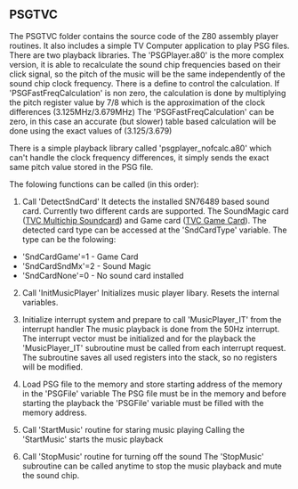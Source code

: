 ## PSGTVC
The PSGTVC folder contains the source code of the Z80 assembly player routines. It also includes a simple TV Computer application to play PSG files.
There are two playback libraries. The 'PSGPlayer.a80' is the more complex version, it is able to recalculate the sound chip frequencies based on their click signal, so the pitch of the music will be the same independently of the sound chip clock frequency.
There is a define to control the calculation. If 'PSGFastFreqCalculation' is non zero, the calculation is done by multiplying the pitch register value by 7/8 which is the approximation of the clock differences (3.125MHz/3.679MHz)
The 'PSGFastFreqCalculation' can be zero, in this case an accurate (but slower) table based calculation will be done using the exact values of (3.125/3.679)

There is a simple playback library called 'psgplayer_nofcalc.a80' which can't handle the clock frequency differences, it simply sends the exact same pitch value stored in the PSG file.

The folowing functions can be called (in this order):
1. Call 'DetectSndCard'
It detects the installed SN76489 based sound card. Currently two different cards are supported. The SoundMagic card ([TVC Multichip Soundcard](https://github.com/dikdom/TVC-Multichip-Soundcard)) and Game card ([TVC Game Card](https://github.com/dikdom/TVC-GameCard)). The detected card type can be accessed at the 'SndCardType' variable. The type can be the folowing: 
* 'SndCardGame'=1 - Game Card
* 'SndCardSndMx'=2 - Sound Magic
* 'SndCardNone'=0 - No sound card installed

2. Call 'InitMusicPlayer'
Initializes music player libary. Resets the internal variables.

3. Initialize interrupt system and prepare to call 'MusicPlayer_IT' from the interrupt handler
The music playback is done from the 50Hz interrupt. The interrupt vector must be initialized and for the playback the 'MusicPlayer_IT' subroutine must be called from each interrupt request. The subroutine saves all used registers into the stack, so no registers will be modified.

4. Load PSG file to the memory and store starting address of the memory in the 'PSGFile' variable
The PSG file must be in the memory and before starting the playback the 'PSGFile' variable must be filled with the memory address.

5. Call 'StartMusic' routine for staring music playing
Calling the 'StartMusic' starts the music playback

6. Call 'StopMusic' routine for turning off the sound
The 'StopMusic' subroutine can be called anytime to stop the music playback and mute the sound chip.

